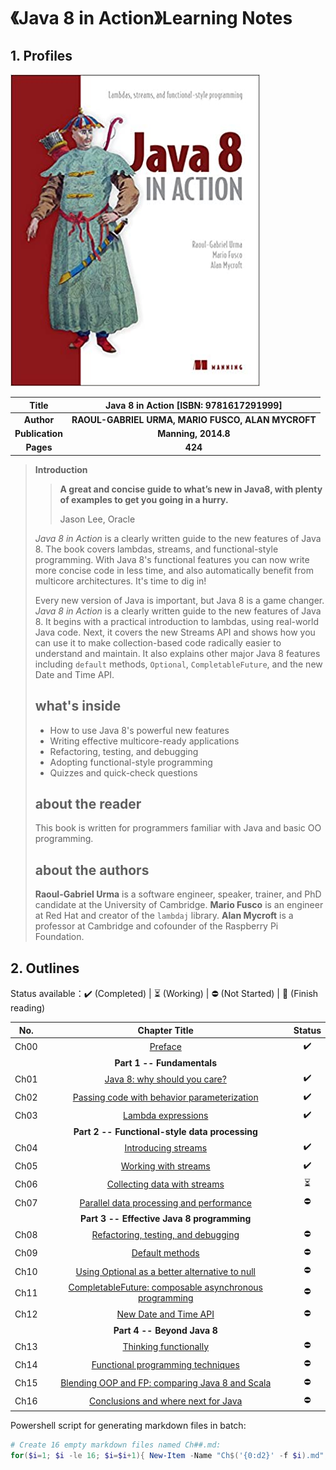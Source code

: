 # 《Java 8 in Action》Learning Notes



## 1. Profiles

![Java 8 in Action cover](assets/cover.png)



|    **Title**    |    **Java 8 in Action** [ISBN: 9781617291999]     |
| :-------------: | :-----------------------------------------------: |
|   **Author**    | **RAOUL-GABRIEL URMA, MARIO FUSCO, ALAN MYCROFT** |
| **Publication** |                **Manning, 2014.8**                |
|    **Pages**    |                      **424**                      |

> **Introduction**
>
> > **A great and concise guide to what’s new in Java8, with plenty of examples to get you going in a hurry.**
> >
> > Jason Lee, Oracle
>
> *Java 8 in Action* is a clearly written guide to the new features of Java 8. The book covers lambdas, streams, and functional-style programming. With Java 8's functional features you can now write more concise code in less time, and also automatically benefit from multicore architectures. It's time to dig in!
>
> Every new version of Java is important, but Java 8 is a game changer. *Java 8 in Action* is a clearly written guide to the new features of Java 8. It begins with a practical introduction to lambdas, using real-world Java code. Next, it covers the new Streams API and shows how you can use it to make collection-based code radically easier to understand and maintain. It also explains other major Java 8 features including `default` methods, `Optional`, `CompletableFuture`, and the new Date and Time API.
>
> ## what's inside
>
> - How to use Java 8's powerful new features
> - Writing effective multicore-ready applications
> - Refactoring, testing, and debugging
> - Adopting functional-style programming
> - Quizzes and quick-check questions
>
> ## about the reader
>
> This book is written for programmers familiar with Java and basic OO programming.
>
> ## about the authors
>
> **Raoul-Gabriel Urma** is a software engineer, speaker, trainer, and PhD candidate at the University of Cambridge. **Mario Fusco** is an engineer at Red Hat and creator of the `lambdaj` library. **Alan Mycroft** is a professor at Cambridge and cofounder of the Raspberry Pi Foundation.



## 2. Outlines

Status available：:heavy_check_mark: (Completed) | :hourglass_flowing_sand: (Working) | :no_entry: (Not Started) | :orange_book: (Finish reading)

| No.  |                        Chapter Title                         |          Status          |
| :--: | :----------------------------------------------------------: | :----------------------: |
| Ch00 |                     [Preface](./Ch00.md)                     |    :heavy_check_mark:    |
|      |                  **Part 1 -- Fundamentals**                  |                          |
| Ch01 |          [Java 8: why should you care?](./Ch01.md)           |    :heavy_check_mark:    |
| Ch02 |   [Passing code with behavior parameterization](./Ch02.md)   |    :heavy_check_mark:    |
| Ch03 |               [Lambda expressions](./Ch03.md)                |    :heavy_check_mark:    |
|      |        **Part 2 -- Functional-style data processing**        |                          |
| Ch04 |               [Introducing streams](./Ch04.md)               |    :heavy_check_mark:    |
| Ch05 |              [Working with streams](./Ch05.md)               |    :heavy_check_mark:    |
| Ch06 |          [Collecting data with streams](./Ch06.md)           | :hourglass_flowing_sand: |
| Ch07 |    [Parallel data processing and performance](./Ch07.md)     |        :no_entry:        |
|      |          **Part 3 -- Effective Java 8 programming**          |                          |
| Ch08 |       [Refactoring, testing, and debugging](./Ch08.md)       |        :no_entry:        |
| Ch09 |                 [Default methods](./Ch09.md)                 |        :no_entry:        |
| Ch10 | [Using Optional as a better alternative to null](./Ch10.md)  |        :no_entry:        |
| Ch11 | [CompletableFuture: composable asynchronous programming](./Ch11.md) |        :no_entry:        |
| Ch12 |              [New Date and Time API](./Ch12.md)              |        :no_entry:        |
|      |                 **Part 4 -- Beyond Java 8**                  |                          |
| Ch13 |              [Thinking functionally](./Ch13.md)              |        :no_entry:        |
| Ch14 |        [Functional programming techniques](./Ch14.md)        |        :no_entry:        |
| Ch15 | [Blending OOP and FP: comparing Java 8 and Scala](./Ch15.md) |        :no_entry:        |
| Ch16 |       [Conclusions and where next for Java](./Ch16.md)       |        :no_entry:        |



Powershell script for generating markdown files in batch:

```powershell
# Create 16 empty markdown files named Ch##.md:
for($i=1; $i -le 16; $i=$i+1){ New-Item -Name "Ch$('{0:d2}' -f $i).md"; }
```

